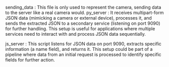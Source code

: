 sending_data :
      This file is only used to represent the camera, sending data to the server like a real camera would.
py_server :
      It receives multipart-form JSON data (mimicking a camera or external device), processes it, and sends the extracted JSON to a secondary service (listening on port 9090) for further handling.
      This setup is useful for applications where multiple services need to interact with and process JSON data sequentially.

js_server :
    This script listens for JSON data on port 9090, extracts specific information (a name field), and returns it. 
    This setup could be part of a pipeline where data from an initial request is processed to identify specific fields for further action.
